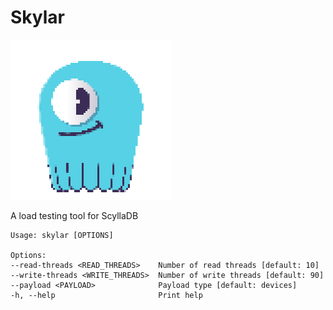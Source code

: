 # Skylar

![img.png](img.png)

A load testing tool for ScyllaDB

    Usage: skylar [OPTIONS]

    Options:
    --read-threads <READ_THREADS>    Number of read threads [default: 10]
    --write-threads <WRITE_THREADS>  Number of write threads [default: 90]
    --payload <PAYLOAD>              Payload type [default: devices]
    -h, --help                       Print help
